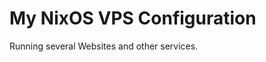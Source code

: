My NixOS VPS Configuration
==========================

Running several Websites and other services.
